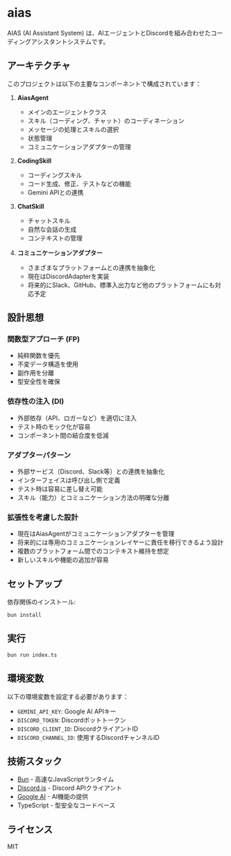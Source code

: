 # aias

AIAS (AI Assistant System) は、AIエージェントとDiscordを組み合わせたコーディングアシスタントシステムです。

## アーキテクチャ

このプロジェクトは以下の主要なコンポーネントで構成されています：

1. **AiasAgent**
   - メインのエージェントクラス
   - スキル（コーディング、チャット）のコーディネーション
   - メッセージの処理とスキルの選択
   - 状態管理
   - コミュニケーションアダプターの管理

2. **CodingSkill**
   - コーディングスキル
   - コード生成、修正、テストなどの機能
   - Gemini APIとの連携

3. **ChatSkill**
   - チャットスキル
   - 自然な会話の生成
   - コンテキストの管理

4. **コミュニケーションアダプター**
   - さまざまなプラットフォームとの連携を抽象化
   - 現在はDiscordAdapterを実装
   - 将来的にSlack、GitHub、標準入出力など他のプラットフォームにも対応予定

## 設計思想

### 関数型アプローチ (FP)

- 純粋関数を優先
- 不変データ構造を使用
- 副作用を分離
- 型安全性を確保

### 依存性の注入 (DI)

- 外部依存（API、ロガーなど）を適切に注入
- テスト時のモック化が容易
- コンポーネント間の結合度を低減

### アダプターパターン

- 外部サービス（Discord、Slack等）との連携を抽象化
- インターフェイスは呼び出し側で定義
- テスト時は容易に差し替え可能
- スキル（能力）とコミュニケーション方法の明確な分離

### 拡張性を考慮した設計

- 現在はAiasAgentがコミュニケーションアダプターを管理
- 将来的には専用のコミュニケーションレイヤーに責任を移行できるよう設計
- 複数のプラットフォーム間でのコンテキスト維持を想定
- 新しいスキルや機能の追加が容易

## セットアップ

依存関係のインストール:

```bash
bun install
```

## 実行

```bash
bun run index.ts
```

## 環境変数

以下の環境変数を設定する必要があります：

- `GEMINI_API_KEY`: Google AI APIキー
- `DISCORD_TOKEN`: Discordボットトークン
- `DISCORD_CLIENT_ID`: DiscordクライアントID
- `DISCORD_CHANNEL_ID`: 使用するDiscordチャンネルID

## 技術スタック

- [Bun](https://bun.sh) - 高速なJavaScriptランタイム
- [Discord.js](https://discord.js.org/) - Discord APIクライアント
- [Google AI](https://ai.google.dev/) - AI機能の提供
- TypeScript - 型安全なコードベース

## ライセンス

MIT
